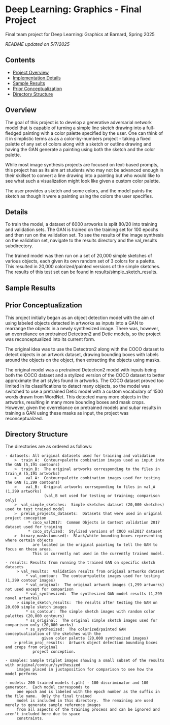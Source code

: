 # Deep Learning: Graphics - Final Project

Final team project for Deep Learning: Graphics at Barnard, Spring 2025

*README updated on 5/7/2025*

## Contents

- [Project Overview](#overview)
- [Implementation Details](#details)
- [Sample Results](#sample-results)
- [Prior Conceptualization](#prior-conceptualization)
- [Directory Structure](#directory-structure)

## Overview

The goal of this project is to develop a generative adversarial network model that is capable
of turning a simple line sketch drawing into a full-fledged painting with a color palette
specified by the user.  One can think of it in simplistic terms as as a color-by-numbers 
project - taking a fixed palette of any set of colors along with a sketch or outline drawing
and having the GAN generate a painting using both the sketch and the color palette.

While most image synthesis projects are focused on text-based prompts, this project has as its
aim art students who may not be advanced enough in their skillset to convert a line drawing
into a painting but who would like to see what such a visualization might look like given a
custom color palette.  

The user provides a sketch and some colors, and the model paints the sketch as though it were
a painting using the colors the user specifies.

## Details

To train the model, a dataset of 6000 artworks is split 80/20 into training and validation
sets.  The GAN is trained on the training set for 100 epochs and then run on the validation
set.  To see the results of the image synthesis on the validation set, navigate to the
results directory and the val_results subdirectory.

The trained model was then run on a set of 20,000 simple sketches of various objects, each
given its own random set of 3 colors for a palette.  This resulted in 20,000 colorized/painted
versions of the simple sketches.  The results of this test set can be found in results/simple_sketch_results.

## Sample Results

## Prior Conceptualization

This project initially began as an object detection model with the aim of using labeled objects
detected in artworks as inputs into a GAN to rearrange the objects in a newly synthesized image.
There was, however, an overreliance on pretrained Detectron2 and Detic models, so the project was
reconceptualized into its current form.

The original idea was to use the Detectron2 along with the COCO dataset to detect objects in an 
artwork dataset, drawing bounding boxes with labels around the objects on the object, then
extracting the objects using masks.  

The original model was a pretrained Detectron2 model with inputs being both the COCO dataset
and a stylized version of the COCO dataset to better approximate the art styles found in artworks.
The COCO dataset proved too limited in its classifications to detect many objects, so the model
was switched to use a pretrained Detic model with a custom vocabulary of 1500 words drawn from
WordNet.  This detected many more objects in the artworks, resulting in many more bounding
boxes and mask crops.  However, given the overreliance on pretrained models and subar results in
training a GAN using these masks as input, the project was reconceptualized.

## Directory Structure

The directories are as ordered as follows:

```
- datasets: All original datasets used for training and validation
    >  train_A:  Contour+palette combination images used as input into the GAN (5,191 contours)
    >  train_B:  The original artworks corresponding to the files in train_A (5,191 artworks)
    >    val_A:  Contour+palette combination images used for testing the GAN (1,299 contours)
    >    val_B:  Original artworks corrseponding to files in val_A (1,299 artworks)
                 (val_B not used for testing or training; comparison only)
    >  val_simple_sketches:  Simple sketches dataset (20,000 sketches) used to test trained model
    >  prelim_projects_datasets:  Datasets that were used in original project conception
          * coco_val2017:  Common Objects in Context validation 2017 dataset used for training
          * coco_stylized:  Stylized versions of COCO val2017 dataset
    >  binary_masks(unused):  Black/white bounding boxes representing where certain objects
            are located in the original painting to tell the GAN to focus on these areas.
            This is currently not used in the currently trained model.
```

```
- results: Results from running the trained GAN on specific sketch datasets
     > val_results:  Validation results from original artworks dataset 
         * val_contour:  The contour+palette images used for testing (1,299 contour images)
         * val_original:  The original artwork images (1,299 artworks) not used except for comparison
         * val_synthesized:  The synthesized GAN model results (1,299 novel artworks)
     > simple_sketch_results:  The results after testing the GAN on 20,000 simple sketch images
         * ss_contour:  The simple sketch images with random color palettes (20,000 contours)
         * ss_original:  The original simple sketch images used for comparison only (20,000 works)
         * ss_synthesized:  The colorized/painted GAN conceptualization of the sketches with the
                given color palette (20,000 synthesized images)
    > prelim_proj_results:  Artwork object detection bounding boxes and crops from original
            project conception.
```

```
- samples: Sample triplet images showing a small subset of the results with original/contour/synthesized
     images placed in juxtaposition for comparison to see how the model performs
```

```
- models: 200 trained models (.pth) - 100 discriminator and 100 generator.  Each model corresponds to
     one epoch and is labeled with the epoch number as the suffix in the file name.  Only the final trained
     model is included in this directory.  The remaining are used merely to generate sample reference images 
     from all aspects of the training process and can be ignored and aren't included here due to space
     constraints.
```

